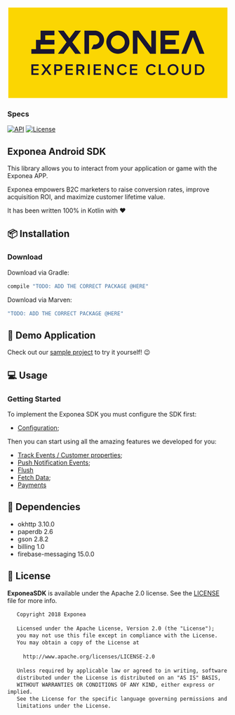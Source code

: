 <p align="center">
  <img src="./logo_yellow.png?raw=true" alt="Exponea"/>
</p>

### Specs
[![API](https://img.shields.io/badge/API-21%2B-yellow.svg?style=flat)](https://android-arsenal.com/api?level=14) 
[![License](https://img.shields.io/badge/License-Apache%202.0-yellow.svg)](https://opensource.org/licenses/Apache-2.0) 

## Exponea Android SDK

This library allows you to interact from your application or game with the Exponea APP.

Exponea empowers B2C marketers to raise conversion rates, improve acquisition ROI, and maximize customer lifetime value.

It has been written 100% in Kotlin with ❤️


## 📦 Installation

### Download

Download via Gradle:

```groovy
compile "TODO: ADD THE CORRECT PACKAGE @HERE"
```

Download via Marven:

```groovy
"TODO: ADD THE CORRECT PACKAGE @HERE"
```

## 📱 Demo Application

Check out our [sample project](https://github.com/Infinario/android-sdk) to try it yourself! 😉

## 💻 Usage

### Getting Started

To implement the Exponea SDK you must configure the SDK first:

- [Configuration](./CONFIG.md);

Then you can start using all the amazing features we developed for you:

- [Track Events / Customer properties](./TRACK.md);
- [Push Notification Events](./PUSH.md);
- [Flush](./FLUSH.md)
- [Fetch Data](./FETCH.md);
- [Payments](./PAYMENT.md)

## 📎 Dependencies

* okhttp 3.10.0
* paperdb 2.6
* gson 2.8.2
* billing 1.0
* firebase-messaging 15.0.0


## 📄 License

**ExponeaSDK** is available under the Apache 2.0 license. See the [LICENSE](https://opensource.org/licenses/Apache-2.0) file for more info.

```
   Copyright 2018 Exponea

   Licensed under the Apache License, Version 2.0 (the "License");
   you may not use this file except in compliance with the License.
   You may obtain a copy of the License at

     http://www.apache.org/licenses/LICENSE-2.0

   Unless required by applicable law or agreed to in writing, software
   distributed under the License is distributed on an "AS IS" BASIS,
   WITHOUT WARRANTIES OR CONDITIONS OF ANY KIND, either express or implied.
   See the License for the specific language governing permissions and
   limitations under the License.
```